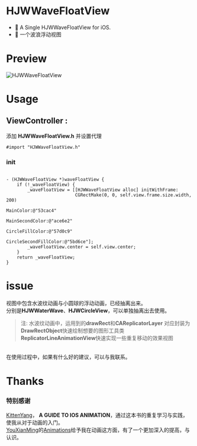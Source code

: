 # HJWWaveFloatView

- 🌊 A Single HJWWaveFloatView for iOS.
- 🌊 一个波浪浮动视图

# Preview
<!--此处添加多张预览图-->
![HJWWaveFloatView](http://ofaxaig0m.bkt.clouddn.com/HJWWaveFloatView.gif)
# Usage
## **ViewController :**
 
 添加 **HJWWaveFloatView.h** 并设置代理

  `#import "HJWWaveFloatView.h"` 
 
### init

```Objetive-C

- (HJWWaveFloatView *)waveFloatView {
    if (!_waveFloatView) {
        _waveFloatView = [[HJWWaveFloatView alloc] initWithFrame:
                          CGRectMake(0, 0, self.view.frame.size.width, 200)
                                                       MainColor:@"53cac4"
                                                 MainSecondColor:@"ace6e2"
                                                 CircleFillColor:@"57d0c9"
                                           CircleSecondFillColor:@"5bd6ce"];
        _waveFloatView.center = self.view.center;
    }
    return _waveFloatView;
}

```

# issue
视图中包含水波纹动画与小圆球的浮动动画，已经抽离出来。
<br>
分别是**HJWWaterWave**、**HJWCircleView**，可以单独抽离出去使用。
> 注:
> 水波纹动画中，运用到的**drawRect**和**CAReplicatorLayer**
> 对应封装为
> **DrawRectObject**快速绘制想要的图形工具类
> **ReplicatorLineAnimationView**快速实现一些重复移动的效果视图

<br>
在使用过程中，如果有什么好的建议，可以与我联系。

# Thanks
### 特别感谢

[KittenYang](https://github.com/KittenYang)， **A GUIDE TO IOS ANIMATION**，通过这本书的重复学习与实践，使我从对于动画的入门。
<br>
[YouXianMing](https://github.com/YouXianMing)的[Animations](https://github.com/YouXianMing/Animations)给予我在动画这方面，有了一个更加深入的提高，与认识。



